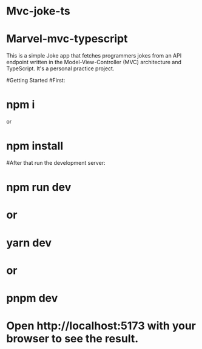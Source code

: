 # Mvc-joke-ts

# Marvel-mvc-typescript

This is a simple Joke app that fetches programmers jokes from an API endpoint written in the Model-View-Controller (MVC) architecture and TypeScript. It's a personal practice project.

#Getting Started
#First:
# npm i 
or 
# npm install
#After that run the development server:
# npm run dev
# or
# yarn dev
# or
# pnpm dev
# Open http://localhost:5173 with your browser to see the result.
